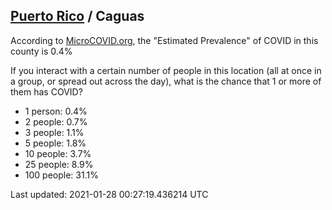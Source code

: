 
## [Puerto Rico](/united-states/puerto-rico) / Caguas

According to [MicroCOVID.org](http://microcovid.org),
the "Estimated Prevalence" of COVID in this county is 0.4%

If you interact with a certain number of people in this location
(all at once in a group, or spread out across the day), what is the chance that
1 or more of them has COVID?

- 1 person: 0.4%
- 2 people: 0.7%
- 3 people: 1.1%
- 5 people: 1.8%
- 10 people: 3.7%
- 25 people: 8.9%
- 100 people: 31.1%

Last updated: 2021-01-28 00:27:19.436214 UTC
